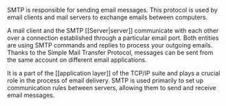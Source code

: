 SMTP is responsible for sending email messages. This protocol is used by email clients and mail servers to exchange emails between computers.

A mail client and the SMTP [[Server|server]] communicate with each other over a connection established through a particular email port. Both entities are using SMTP commands and replies to process your outgoing emails. Thanks to the Simple Mail Transfer Protocol, messages can be sent from the same account on different email applications.

It is a part of the [[application layer]] of the TCP/IP suite and plays a crucial role in the process of email delivery. SMTP is used primarily to set up communication rules between servers, allowing them to send and receive email messages.
